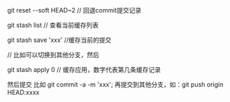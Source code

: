 git reset --soft HEAD~2 // 回退commit提交记录

git stash list // 查看当前缓存列表

git stash save 'xxx' //缓存当前的提交

// 比如可以切换到其他分支，然后

git stash apply 0 // 缓存应用，数字代表第几条缓存记录

然后提交 比如 git commit -a -m 'xxx';
再提交到其他分支，如：git push origin HEAD:xxxx